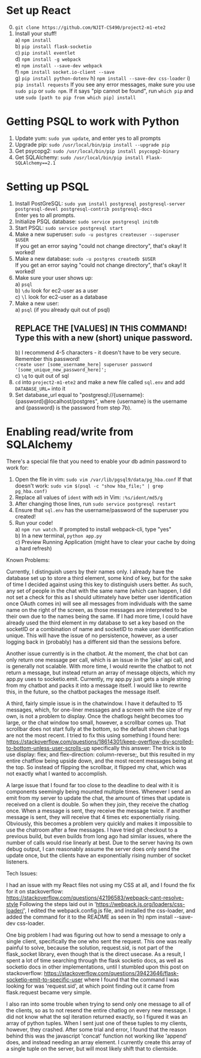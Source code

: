 # Set up React  
0. `git clone https://github.com/NJIT-CS490/project2-m1-ete2` 
1. Install your stuff!    
  a) `npm install`    
  b) `pip install flask-socketio`    
  c) `pip install eventlet`    
  d) `npm install -g webpack`    
  e) `npm install --save-dev webpack`    
  f) `npm install socket.io-client --save`    
  g) `pip install python-dotenv`
  h) `npm install --save-dev css-loader`
  i) `pip install requests`
If you see any error messages, make sure you use `sudo pip` or `sudo npm`. If it says "pip cannot be found", run `which pip` and use `sudo [path to pip from which pip] install`  
  
# Getting PSQL to work with Python  
  
1. Update yum: `sudo yum update`, and enter yes to all prompts    
2. Upgrade pip: `sudo /usr/local/bin/pip install --upgrade pip`  
3. Get psycopg2: `sudo /usr/local/bin/pip install psycopg2-binary`    
4. Get SQLAlchemy: `sudo /usr/local/bin/pip install Flask-SQLAlchemy==2.1`    
  
# Setting up PSQL  
  
1. Install PostGreSQL: `sudo yum install postgresql postgresql-server postgresql-devel postgresql-contrib postgresql-docs`    
    Enter yes to all prompts.    
2. Initialize PSQL database: `sudo service postgresql initdb`    
3. Start PSQL: `sudo service postgresql start`    
4. Make a new superuser: `sudo -u postgres createuser --superuser $USER`    
    If you get an error saying "could not change directory", that's okay! It worked!  
5. Make a new database: `sudo -u postgres createdb $USER`    
        If you get an error saying "could not change directory", that's okay! It worked!  
6. Make sure your user shows up:    
    a) `psql`    
    b) `\du` look for ec2-user as a user    
    c) `\l` look for ec2-user as a database    
7. Make a new user:    
    a) `psql` (if you already quit out of psql)    
    ## REPLACE THE [VALUES] IN THIS COMMAND! Type this with a new (short) unique password.   
    b) I recommend 4-5 characters - it doesn't have to be very secure. Remember this password!  
        `create user [some_username_here] superuser password '[some_unique_new_password_here]';`    
    c) `\q` to quit out of sql    
8. `cd` into `project2-m1-ete2` and make a new file called `sql.env` and add `DATABASE_URL=` into it 
9. Set database_url equal to "postgresql://{username}:{password}@localhost/postgres", where {username} 
   is the username and {password} is the password from step 7b).
  
  
# Enabling read/write from SQLAlchemy  
There's a special file that you need to enable your db admin password to work for:  
1. Open the file in vim: `sudo vim /var/lib/pgsql9/data/pg_hba.conf`
If that doesn't work: `sudo vim $(psql -c "show hba_file;" | grep pg_hba.conf)`  
2. Replace all values of `ident` with `md5` in Vim: `:%s/ident/md5/g`  
3. After changing those lines, run `sudo service postgresql restart`  
4. Ensure that `sql.env` has the username/password of the superuser you created!  
5. Run your code!    
  a) `npm run watch`. If prompted to install webpack-cli, type "yes"    
  b) In a new terminal, `python app.py`    
  c) Preview Running Application (might have to clear your cache by doing a hard refresh)    







Known Problems: 

Currently, I distinguish users by their names only. I already have the database set up to store a third element, some kind of key, but for the sake of time I decided
against using this key to distinguish users better. As such, any set of people in the chat with the same name (which can happen, I did not set a check for this as
I should ultimately have better user identification once OAuth comes in) will see all messages from individuals with the same name on the right of the screen, as those messages
are interpreted to be their own due to the names being the same. If I had more time, I could have already used the third element in my database to set a key based on 
the socketID or a combination of name and socketID to make user identification unique. This will have the issue of no persistence, however, as a user logging back in
(probably) has a different sid than the sessions before.

Another issue currently is in the chatbot. At the moment, the chat bot can only return one message per call, which is an issue in the 'joke' api call, and is generally not scalable.
With more time, I would rewrite the chatbot to not return a message, but instead return an array of message objects, which my app.py uses to socketio.emit. Currently, my app.py 
just gets a single string from my chatbot and packs it into a message itself. I would like to rewrite this, in the future, so the chatbot packages the message itself.

A third, fairly simple issue is in the chatwindow. I have it defaulted to 15 messages, which, for one-liner messages and a screen with the size of my own, is not a problem to display. 
Once the chatlogs height becomes too large, or the chat window too small, however, a scrollbar comes up. That scrollbar does not start fully at the bottom, so the default shown chat logs
are not the most recent. I tried to fix this using something I found here: https://stackoverflow.com/questions/18614301/keep-overflow-div-scrolled-to-bottom-unless-user-scrolls-up
specifically this answer: The trick is to use display: flex; and flex-direction: column-reverse;, but this resulted in my entire chatflow being upside down, and the most recent 
messages being at the top. So instead of flipping the scrollbar, it flipped my chat, which was not exactly what I wanted to accomplish.

A large issue that I found far too close to the deadline to deal with it is components seemingly being mounted multiple times. Whenever I send an emit from my server to update the chat, the
amount of times that update is received on a client is double. So when they join, they receive the chatlog once. When a message is sent, they receive the message twice. If another
message is sent, they will receive that 4 times etc exponentially rising. Obviously, this becomes a problem very quickly and makes it impossible to use the chatroom after a few messages. 
I have tried git checkout to a previous build, but even builds from long ago had similar issues, where the number of calls would rise linearly at best. Due to the server having its own debug
output, I can reasonably assume the server does only send the update once, but the clients have an exponentially rising number of socket listeners.


Tech Issues:

I had an issue with my React files not using my CSS at all, and I found the fix for it on stackoverflow: https://stackoverflow.com/questions/42196583/webpack-cant-resolve-style
Following the steps laid out in 'https://webpack.js.org/loaders/css-loader/', I edited the webpack.config.js file, and installed the css-loader, and added the command for it to
the README as seen in 1h) npm install --save-dev css-loader.

One big problem I had was figuring out how to send a message to only a single client, specifically the one who sent the request. This one was really painful to solve, because the
solution, request.sid, is not part of the flask_socket library, even though that is the direct usecase. As a result, I spent a lot of time searching through the flask socketio 
docs, as well as socketio docs in other implementations, until I stumbled upon this post on stackoverflow: https://stackoverflow.com/questions/39423646/flask-socketio-emit-to-specific-user
where I found that the command I was looking for was 'request.sid', at which point finding out it came from flask.request became very simple.

I also ran into some trouble when trying to send only one message to all of the clients, so as to not resend the entire chatlog on every new message. I did not know what the sql iteration
returned exactly, so I figured it was an array of python tuples. When I sent just one of these tuples to my clients, however, they crashed. After some trial and error, I found that the 
reason behind this was the javascript 'concat' function not working like 'append' does, and instead needing an array element. I currently create this array of a single tuple on the server,
but will most likely shift that to clientside.